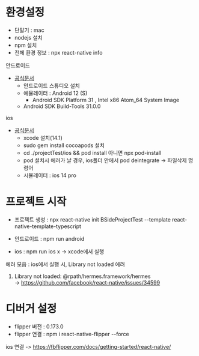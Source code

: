 # 환경설정

- 단말기 : mac
- nodejs 설치
- npm 설치
- 전체 환경 정보 : npx react-native info

안드로이드

- [공식문서](https://reactnative.dev/docs/environment-setup#node--watchman)
  - 안드로이드 스튜디오 설치
  - 에뮬레이터 : Android 12 (S)
    - Android SDK Platform 31 , Intel x86 Atom_64 System Image
  - Android SDK Build-Tools 31.0.0

ios

- [공식문서](https://reactnative.dev/docs/environment-setup#node--watchman)
  - xcode 설치(14.1)
  - sudo gem install cocoapods 설치
  - cd ./projectTest/ios && pod install 아니면 npx pod-install
  - pod 설치시 에러가 날 경우, ios폴더 안에서 pod deintegrate -> 파일삭제 명령어
  - 시뮬레이터 : ios 14 pro

# 프로젝트 시작

- 프로젝트 생성 :
  npx react-native init BSideProjectTest --template react-native-template-typescript

- 안드로이드 : npm run android
- ios : npm run ios x -> xcode에서 실행

에러 모음 :
ios에서 실행 시, Library not loaded 에러

1.  Library not loaded: @rpath/hermes.framework/hermes  
    -> https://github.com/facebook/react-native/issues/34599

# 디버거 설정

- flipper 버전 : 0.173.0
- flipper 연결 : npm i react-native-flipper --force

ios 연결
-> https://fbflipper.com/docs/getting-started/react-native/
